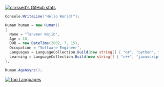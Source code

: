 [![crxssed's GitHub stats](https://github-readme-stats.vercel.app/api?username=crxssed7&show_icons=true&theme=dracula)](https://github.com/crxssed7)

```csharp 
Console.WriteLine("Hello World!");

Human human = new Human()
{
  Name = "Tanveer Najib",
  Age = 18,
  DOB = new DateTime(2002, 7, 15),
  Occupation = "Software Engineer",
  Languages = LanguageCollection.Build(new string[] { "c#", "python", "java" }),
  Learning = LanguageCollection.Build(new string[] { "c++", "javascript", "django" })
};

human.AgeAsync();
```

[![Top Languages](https://github-readme-stats.vercel.app/api/top-langs/?username=crxssed7&layout=compact&theme=dracula)](https://github.com/crxssed7)
